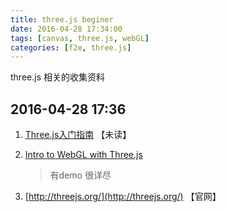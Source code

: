 ```yaml
---
title: three.js beginer
date: 2016-04-28 17:34:00
tags: [canvas, three.js, webGL]
categories: [f2e, three.js]
---
```

three.js 相关的收集资料
<!-- more -->
## 2016-04-28 17:36

1. [Three.js入门指南](http://www.ituring.com.cn/minibook/792) 【未读】
2. [Intro to WebGL with Three.js](https://github.com/davidlyons/frontporch) 
	> 有demo 很详尽

3. [http://threejs.org/](http://threejs.org/) 【官网】